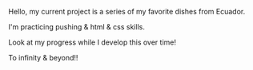 Hello, my current project is a series of my favorite dishes from Ecuador. 

I'm practicing pushing & html & css skills. 

Look at my progress while I develop this over time! 

To infinity & beyond!! 
